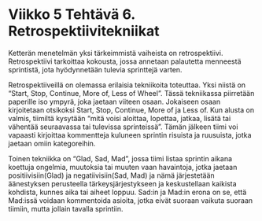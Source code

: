 # Viikko 5 Tehtävä 6. Retrospektiivitekniikat

 Ketterän menetelmän yksi tärkeimmistä vaiheista on retrospektiivi. Retrospektiivi tarkoittaa kokousta, jossa annetaan palautetta menneestä sprintistä, jota hyödynnetään tulevia sprinttejä varten.

 Retrospektiiveillä on olemassa erilaisia tekniikoita toteuttaa. Yksi niistä on “Start, Stop, Continue, More of, Less of Wheel”. Tässä tekniikassa piirretään paperille iso ympyrä, joka jaetaan viiteen osaan. Jokaiseen osaan kirjoitetaan otsikoksi Start, Stop, Continue, More of ja Less of. Kun alusta on valmis, tiimiltä kysytään “mitä voisi aloittaa, lopettaa, jatkaa, lisätä tai vähentää seuraavassa tai tulevissa sprinteissä”. Tämän jälkeen tiimi voi vapaasti kirjoittaa kommentteja kuluneen sprintin risuista ja ruusuista, jotka jaetaan omiin kategoreihin.

 Toinen tekniikka on “Glad, Sad, Mad”, jossa tiimi listaa sprintin aikana koettuja ongelmia, muutoksia tai muuten vaan havaintoja, jotka jaetaan positiivisiin(Glad) ja negatiivisiin(Sad, Mad)  ja nämä järjestetään äänestyksen perusteella tärkeysjärjestykseen ja keskustellaan kaikista kohdista, kunnes aika tai aiheet loppuu. Sad:in ja Mad:in erona on se, että Mad:issä voidaan kommentoida asioita, jotka eivät suoraan vaikuta suoraan tiimiin, mutta jollain tavalla sprintiin.